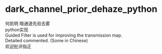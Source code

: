 # dark_channel_prior_dehaze_python
何凯明 暗通道先验去雾  
python实现  
Guided Filter is used for improving the transmission map.  
Detailed commented. (Some in Chinese)    
欢迎批评指正
